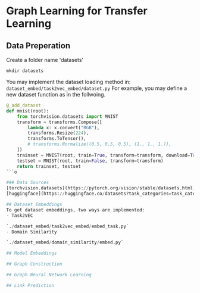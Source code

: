 # Graph Learning for Transfer Learning

## Data Preperation

Create a folder name 'datasets'
```shell
mkdir datasets
```
You may implement the dataset loading method in: 
`dataset_embed/task2vec_embed/dataset.py`
For example, you may define a new dataset function as in the follwoing.

```python
@_add_dataset
def mnist(root):
    from torchvision.datasets import MNIST
    transform = transforms.Compose([
        lambda x: x.convert("RGB"),
        transforms.Resize(224),
        transforms.ToTensor(),
        # transforms.Normalize((0.5, 0.5, 0.5), (1., 1., 1.)),
    ])
    trainset = MNIST(root, train=True, transform=transform, download=True)
    testset = MNIST(root, train=False, transform=transform)
    return trainset, testset
```o

### Data Sources
[torchvision.datasets](https://pytorch.org/vision/stable/datasets.html)
[huggingface](https://huggingface.co/datasets?task_categories=task_categories:image-classification&sort=downloads)

## Dataset Embeddings
To get dataset embeddings, two ways are implemented:
- Task2VEC

`./dataset_embed/task2vec_embed/embed_task.py`
- Domain Similarity

`./dataset_embed/domain_similarity/embed.py`

## Model Embeddings

## Graph Construction

## Graph Neural Network Learning

## Link Prediction

